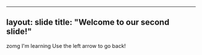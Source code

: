 ---
layout: slide
title: "Welcome to our second slide!"
--
zomg I'm learning
Use the left arrow to go back!
